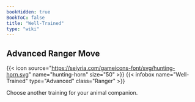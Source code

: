 ```yaml
---
bookHidden: true
BookToC: false
title: "Well-Trained"
type: "wiki"
---
```

## Advanced Ranger Move
{{< icon source="https://seiyria.com/gameicons-font/svg/hunting-horn.svg" name="hunting-horn" size="50" >}}
{{< infobox name="Well-Trained" type="Advanced" class="Ranger" >}}

Choose another training for your animal companion.